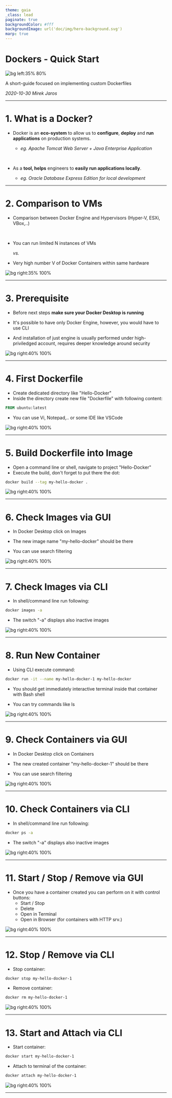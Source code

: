 ```yaml
---
theme: gaia
_class: lead
paginate: true
backgroundColor: #fff
backgroundImage: url('doc/img/hero-background.svg')
marp: true
---
```


# **Dockers - Quick Start**

![bg left:35% 80%](doc/img/Docker_container_engine_logo.svg)

A short-guide focused on implementing custom Dockerfiles

*2020-10-30 Mirek Jaros*

---

# 1. What is a Docker?

- Docker is an **eco-system** to allow us to **configure**, **deploy** and **run applications** on production systems. 

    - *eg. Apache Tomcat Web Server + Java Enterprise Application*
<br />

- As a **tool, helps** engineers to **easily run applications locally**.

     - *eg. Oracle Database Express Edition for local development*

---

# 2. Comparison to VMs

- Comparison between Docker Engine and  Hypervisors
(Hyper-V, ESXi, VBox,..)
<br />

- You can run limited N instances of VMs 

   *vs.*

- Very high number V of Docker Containers within same hardware

![bg right:35% 100%](doc/img/dockers-vm-compare.svg)

---

# 3. Prerequisite

- Before next steps **make sure your Docker Desktop is running**

- It's possible to have only Docker Engine, however, you would have to use CLI

- And installation of just engine is usually performed under high-priviledged account, requires deeper knowledge around security

![bg right:40% 100%](doc/img/docker-desktop.png)

---

# 4. First Dockerfile

- Create dedicated directory like "Hello-Docker"
- Inside the directory create new file "Dockerfile" with following content:
```Dockerfile
FROM ubuntu:latest
```
- You can use Vi, Notepad,.. or some IDE like VSCode

![bg right:40% 100%](doc/img/hello-docker-dockerfile-1.png)

---

# 5. Build Dockerfile into Image

- Open a command line or shell, navigate to project "Hello-Docker"
- Execute the build, don't forget to put there the dot:
```sh
docker build --tag my-hello-docker .
```

![bg right:40% 100%](doc/img/hello-docker-build-1.png)

---

# 6. Check Images via GUI

- In Docker Desktop click on Images

- The new image name "my-hello-docker" should be there

- You can use search filtering

![bg right:40% 100%](doc/img/hello-docker-images-gui.png)

---

# 7. Check Images via CLI

- In shell/command line run following: 
```sh
docker images -a
```

- The switch "-a" displays also inactive images

![bg right:40% 100%](doc/img/hello-docker-images-cli.png)

---

# 8. Run New Container

- Using CLI execute command: 
```sh
docker run -it --name my-hello-docker-1 my-hello-docker
```

- You should get immediately interactive terminal inside that container with Bash shell

- You can try commands like ls

![bg right:40% 100%](doc/img/hello-docker-run-1b.png)

---

# 9. Check Containers via GUI

- In Docker Desktop click on Containers

- The new created container "my-hello-docker-1" should be there

- You can use search filtering

![bg right:40% 100%](doc/img/hello-docker-containers-gui.png)

---

# 10. Check Containers via CLI

- In shell/command line run following: 
```sh
docker ps -a
```

- The switch "-a" displays also inactive images

![bg right:40% 100%](doc/img/hello-docker-containers-cli.png)

---

# 11. Start / Stop / Remove via GUI 

- Once you have a container created you can perform on it with control buttons:
    - Start / Stop
    - Delete 
    - Open in Terminal
    - Open in Browser 
      (for containers with HTTP srv.)


![bg right:40% 100%](doc/img/hello-docker-controls-gui.png)

---

# 12. Stop / Remove via CLI

- Stop container:
```sh
docker stop my-hello-docker-1
```
- Remove container:
```sh
docker rm my-hello-docker-1
```

![bg right:40% 100%](doc/img/hello-docker-stop-rm-cli.png)

---

# 13. Start and Attach via CLI

- Start container:
```sh
docker start my-hello-docker-1
```
- Attach to terminal of the container:
```sh
docker attach my-hello-docker-1
```

![bg right:40% 100%](doc/img/hello-docker-start-attach-cli.png)

---


